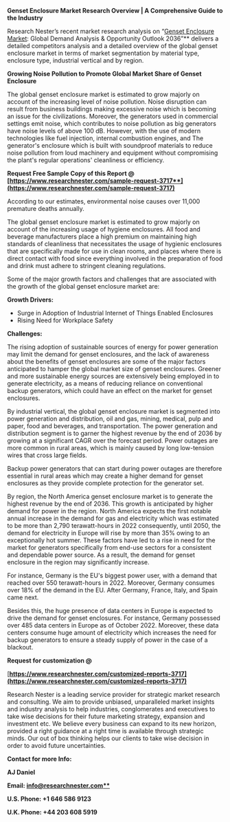 ﻿**Genset Enclosure Market Research Overview | A Comprehensive Guide to the Industry**

Research Nester’s recent market research analysis on “[Genset Enclosure Market](https://www.researchnester.com/reports/genset-enclosure-market/3717): Global Demand Analysis & Opportunity Outlook 2036”** delivers a detailed competitors analysis and a detailed overview of the global genset enclosure market in terms of market segmentation by material type, enclosure type, industrial vertical and by region. 

**Growing Noise Pollution to Promote Global Market Share of Genset Enclosure**

The global genset enclosure market is estimated to grow majorly on account of the increasing level of noise pollution. Noise disruption can result from business buildings making excessive noise which is becoming an issue for the civilizations. Moreover, the generators used in commercial settings emit noise, which contributes to noise pollution as big generators have noise levels of above 100 dB. However, with the use of modern technologies like fuel injection, internal combustion engines, and The generator's enclosure which is built with soundproof materials to reduce noise pollution from loud machinery and equipment without compromising the plant's regular operations' cleanliness or efficiency.

**Request Free Sample Copy of this Report @ [https://www.researchnester.com/sample-request-3717**](https://www.researchnester.com/sample-request-3717)**

According to our estimates, environmental noise causes over 11,000 premature deaths annually.

The global genset enclosure market is estimated to grow majorly on account of the increasing usage of hygiene enclosures. All food and beverage manufacturers place a high premium on maintaining high standards of cleanliness that necessitates the usage of hygienic enclosures that are specifically made for use in clean rooms, and places where there is direct contact with food since everything involved in the preparation of food and drink must adhere to stringent cleaning regulations.

Some of the major growth factors and challenges that are associated with the growth of the global genset enclosure market are:

**Growth Drivers:**

- Surge in Adoption of Industrial Internet of Things Enabled Enclosures
- Rising Need for Workplace Safety

**Challenges:**

The rising adoption of sustainable sources of energy for power generation may limit the demand for genset enclosures, and the lack of awareness about the benefits of genset enclosures are some of the major factors anticipated to hamper the global market size of genset enclosures. Greener and more sustainable energy sources are extensively being employed in to generate electricity, as a means of reducing reliance on conventional backup generators, which could have an effect on the market for genset enclosures.

By industrial vertical, the global genset enclosure market is segmented into power generation and distribution, oil and gas, mining, medical, pulp and paper, food and beverages, and transportation. The power generation and distribution segment is to garner the highest revenue by the end of 2036 by growing at a significant CAGR over the forecast period. Power outages are more common in rural areas, which is mainly caused by long low-tension wires that cross large fields.

Backup power generators that can start during power outages are therefore essential in rural areas which may create a higher demand for genset enclosures as they provide complete protection for the generator set. 

By region, the North America genset enclosure market is to generate the highest revenue by the end of 2036. This growth is anticipated by higher demand for power in the region. North America expects the first notable annual increase in the demand for gas and electricity which was estimated to be more than 2,790 terawatt-hours in 2022 consequently, until 2050, the demand for electricity in Europe will rise by more than 35% owing to an exceptionally hot summer. These factors have led to a rise in need for the market for generators specifically from end-use sectors for a consistent and dependable power source. As a result, the demand for genset enclosure in the region may significantly increase.

For instance, Germany is the EU's biggest power user, with a demand that reached over 550 terawatt-hours in 2022. Moreover, Germany consumes over 18% of the demand in the EU. After Germany, France, Italy, and Spain came next.

Besides this, the huge presence of data centers in Europe is expected to drive the demand for genset enclosures. For instance, Germany possessed over 485 data centers in Europe as of October 2022. Moreover, these data centers consume huge amount of electricity which increases the need for backup generators to ensure a steady supply of power in the case of a blackout.

<a name="_hlk153877854"></a>**Request for customization @**

[**https://www.researchnester.com/customized-reports-3717](https://www.researchnester.com/customized-reports-3717)** 

Research Nester is a leading service provider for strategic market research and consulting. We aim to provide unbiased, unparalleled market insights and industry analysis to help industries, conglomerates and executives to take wise decisions for their future marketing strategy, expansion and investment etc. We believe every business can expand to its new horizon, provided a right guidance at a right time is available through strategic minds. Our out of box thinking helps our clients to take wise decision in order to avoid future uncertainties.

**Contact for more Info:**

**AJ Daniel**

**Email: [info@researchnester.com**](mailto:info@researchnester.com)**

**U.S. Phone: +1 646 586 9123** 

**U.K. Phone: +44 203 608 5919**
